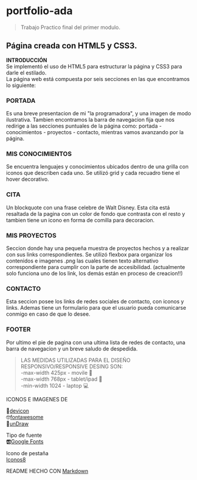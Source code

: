 # portfolio-ada

> Trabajo Practico final del primer modulo.

## Página creada con HTML5 y CSS3.
**INTRODUCCIÓN**   
Se implementó el uso de HTML5 para estructurar la página y CSS3 para darle el estilado.    
La página web está compuesta por seis secciones en las que encontramos lo siguiente:       
### PORTADA
Es una breve presentacion de mi "la programadora", y una imagen de modo ilustrativa.
Tambien encontramos la barra de navegacion fija que nos redirige a las secciones puntuales de la página como: portada - conocimientos - proyectos - contacto, mientras vamos avanzando por la página.    
### MIS CONOCIMIENTOS
Se encuentra lenguajes y conocimientos ubicados dentro de una grilla con iconos que describen cada uno. Se utilizó grid y cada recuadro tiene el hover decorativo.    
### CITA
Un blockquote con una frase celebre de Walt Disney. Esta cita está resaltada de la pagina con un color de fondo que contrasta con el resto y tambien tiene un icono en forma de comilla para decoracion.
### MIS PROYECTOS
Seccion donde hay una pequeña muestra de proyectos hechos y a realizar con sus links correspondientes.
Se utilizó flexbox para organizar los contenidos e imagenes .png las cuales tienen texto alternativo correspondiente para cumplir con la parte de accesibilidad. (actualmente solo funciona uno de los link, los demás están en proceso de creacion!!)
### CONTACTO
Esta seccion posee los links de redes sociales de contacto, con iconos y links. Ademas tiene un formulario para que el usuario pueda comunicarse conmigo en caso de que lo desee.
### FOOTER
Por ultimo el pie de pagina con una ultima lista de redes de contacto, una barra de navegacion y un breve saludo de despedida.    

>LAS MEDIDAS UTILIZADAS PARA EL DISEÑO RESPONSIVO/RESPONSIVE DESING SON:    
-max-width 425px - movile 📱    
-max-width 768px - tablet/ipad 📱    
-min-width 1024 - laptop 💻    








ICONOS E IMAGENES DE    

🔮[devicon](https://devicon.dev/)    
🤓[fontawesome](https://fontawesome.com/start)    
🔮[unDraw](https://undraw.co/illustrations)   

Tipo de fuente    
🆎[Google Fonts](https://fonts.google.com/) 

Icono de pestaña    
[Iconos8](https://iconos8.es/icon/set/animales/dusk)

README HECHO CON [Markdown](https://www.markdownguide.org/cheat-sheet/)
